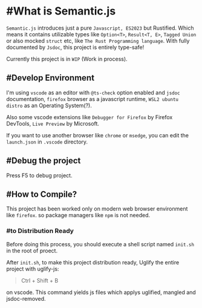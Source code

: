 # #What is Semantic.js

`Semantic.js` introduces just a pure `Javascript, ES2023` but Rustified. Which means it contains utilizable types like `Option<T>`, `Result<T, E>`, `Tagged Union` or also mocked `struct` etc, like `The Rust Programming language`. With fully documented by `Jsdoc`, this project is entirely type-safe!

Currently this project is in `WIP` (Work in process).

## #Develop Environment

I'm using `vscode` as an editor with `@ts-check` option enabled and `jsdoc` documentation, `firefox` browser as a javascript runtime, `WSL2 ubuntu distro` as an Operating System(?).

Also some vscode extensions like `Debugger for Firefox` by Firefox DevTools, `Live Preview` by Microsoft.

If you want to use another browser like `chrome` or `msedge`, you can edit the `launch.json` in `.vscode` directory.

## #Debug the project

Press F5 to debug project.

## #How to Compile?

This project has been worked only on modern web browser environment like `firefox`. so package managers like `npm` is not needed.

### #to Distribution Ready

Before doing this process, you should execute a shell script named `init.sh` in the root of proect.

After `init.sh`, to make this project distribution ready, Uglify the entire project with uglify-js:

> Ctrl + Shift + B

on vscode. This command yields js files which applys uglified, mangled and jsdoc-removed.
